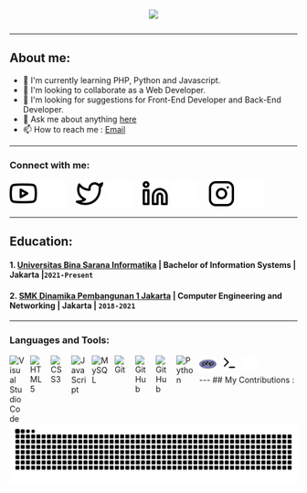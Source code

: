 
<h1 align="center">
    <img src="https://readme-typing-svg.herokuapp.com/?font=Righteous&size=35&center=true&vCenter=true&width=500&height=70&duration=4000&lines=Hi+There!+👋;+I'm+Machfudin!;" />
</h1>

---

## About me:
- 🌱  I'm currently learning PHP, Python and Javascript.
- 👯 I'm looking to collaborate as a Web Developer.
- 🤔 I'm looking for suggestions for Front-End Developer and Back-End Developer.
- 💬 Ask me about anything [here](https://github.com/machfudin37/machfudin37/issues)
- 📫 How to reach me : [Email](machfudin37@gmail.com)

---

### Connect with me:

[![website](./img/youtube-light.svg)](#gh-light-mode-only)
[![website](./img/youtube-dark.svg)](#gh-dark-mode-only)
&nbsp;&nbsp;
[![website](./img/twitter-light.svg)](https://twitter.com/#gh-light-mode-only)
[![website](./img/twitter-dark.svg)](https://twitter.com/#gh-dark-mode-only)
&nbsp;&nbsp;
[![website](./img/linkedin-light.svg)](https://www.linkedin.com/in/machfudin-%E2%80%8E-a85b392a0/#gh-light-mode-only)
[![website](./img/linkedin-dark.svg)](https://www.linkedin.com/in/machfudin-%E2%80%8E-a85b392a0/#gh-dark-mode-only)
&nbsp;&nbsp;
[![website](./img/instagram-light.svg)](https://instagram.com/#gh-light-mode-only)
[![website](./img/instagram-dark.svg)](https://instagram.com/#gh-dark-mode-only)

---

## Education:

#### 1. [Universitas Bina Sarana Informatika](https://www.bsi.ac.id/ubsi/index.js) | Bachelor of Information Systems | Jakarta |`2021-Present`
#### 2. [SMK Dinamika Pembangunan 1 Jakarta](https://smkdp1jkt.sch.id/) | Computer Engineering and Networking | Jakarta | `2018-2021`
   
---

### Languages and Tools:

<img align="left" alt="Visual Studio Code" width="26px" src="https://cdn.jsdelivr.net/gh/devicons/devicon/icons/vscode/vscode-original.svg" style="padding-right:10px;" />
<img align="left" alt="HTML5" width="26px" src="https://cdn.jsdelivr.net/gh/devicons/devicon/icons/html5/html5-original.svg" style="padding-right:10px;" />
<img align="left" alt="CSS3" width="26px" src="https://cdn.jsdelivr.net/gh/devicons/devicon/icons/css3/css3-original.svg" style="padding-right:10px;" />
<img align="left" alt="JavaScript" width="26px" src="https://cdn.jsdelivr.net/gh/devicons/devicon/icons/javascript/javascript-original.svg" style="padding-right:10px;" />
<img align="left" alt="MySQL" width="30px" src="https://cdn.jsdelivr.net/gh/devicons/devicon/icons/mysql/mysql-original.svg" style="padding-right:10px;" />
<img align="left" alt="Git" width="26px" src="https://cdn.jsdelivr.net/gh/devicons/devicon/icons/git/git-original.svg" style="padding-right:10px;" />

[<img align="left" alt="GitHub" width="26px" src="https://user-images.githubusercontent.com/3369400/139447912-e0f43f33-6d9f-45f8-be46-2df5bbc91289.png" style="padding-right:10px;" />](#gh-dark-mode-only)

[<img align="left" alt="GitHub" width="26px" src="https://user-images.githubusercontent.com/3369400/139448065-39a229ba-4b06-434b-bc67-616e2ed80c8f.png" style="padding-right:10px;" />](#gh-light-mode-only)

<img align="left" alt="Python" width="30px" src="https://upload.wikimedia.org/wikipedia/commons/thumb/c/c3/Python-logo-notext.svg/110px-Python-logo-notext.svg.png?20100317150552" style="padding-right:10px;" />
<img align="left" alt="PHP" width="30px" src="https://raw.githubusercontent.com/devicons/devicon/6910f0503efdd315c8f9b858234310c06e04d9c0/icons/php/php-original.svg" style="padding-right:10px;" />

[<img align="left" alt="Terminal" width="26px" src="./img/terminal-light.svg" style="padding-right:10px;" />](#gh-light-mode-only)

[<img align="left" alt="Terminal" width="26px" src="./img/terminal-dark.svg" style="padding-right:10px;" />](#gh-dark-mode-only)


<br>
<br>
---
## My Contributions :
<img alt="snake eating my contributions" src="https://raw.githubusercontent.com/machfudin37/machfudin37/595172194ef4c802f693b9bb4dba9edbeca52d9a/github-contribution-grid-snake.svg" />
  


